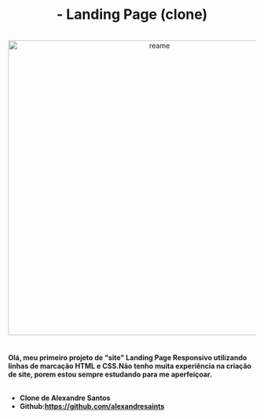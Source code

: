
<h1 align="center"> - Landing Page (clone)</h1><br>


<div align="center">
    <img alt="reame" title="readme" src="https://user-images.githubusercontent.com/97844329/179838932-21b03c4d-6378-4178-8f23-06bb931cb941.gif" width="600x">
 </div><br>
           
<h4>Olá, meu primeiro projeto de "site" Landing Page Responsivo utilizando linhas de marcação HTML e CSS.Não tenho muita experiência na criação de site, porem estou sempre estudando para me aperfeiçoar.
<br><br>
  
- Clone de Alexandre Santos <br>
- Github:https://github.com/alexandresaints

